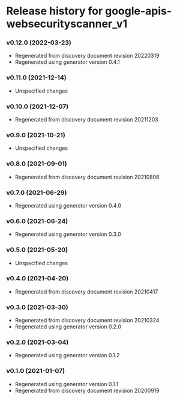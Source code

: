 # Release history for google-apis-websecurityscanner_v1

### v0.12.0 (2022-03-23)

* Regenerated from discovery document revision 20220319
* Regenerated using generator version 0.4.1

### v0.11.0 (2021-12-14)

* Unspecified changes

### v0.10.0 (2021-12-07)

* Regenerated from discovery document revision 20211203

### v0.9.0 (2021-10-21)

* Unspecified changes

### v0.8.0 (2021-09-01)

* Regenerated from discovery document revision 20210806

### v0.7.0 (2021-06-29)

* Regenerated using generator version 0.4.0

### v0.6.0 (2021-06-24)

* Regenerated using generator version 0.3.0

### v0.5.0 (2021-05-20)

* Unspecified changes

### v0.4.0 (2021-04-20)

* Regenerated from discovery document revision 20210417

### v0.3.0 (2021-03-30)

* Regenerated from discovery document revision 20210324
* Regenerated using generator version 0.2.0

### v0.2.0 (2021-03-04)

* Regenerated using generator version 0.1.2

### v0.1.0 (2021-01-07)

* Regenerated using generator version 0.1.1
* Regenerated from discovery document revision 20200919

